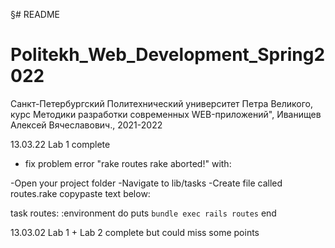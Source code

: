 §# README

# Politekh_Web_Development_Spring2022
Санкт-Петербургский Политехнический университет Петра Великого, курс Методики разработки современных WEB-приложений", Иванищев Алексей Вячеславович., 2021-2022


13.03.22
Lab 1 complete 
+ fix problem error "rake routes rake aborted!" with:

-Open your project folder
-Navigate to lib/tasks
-Create file called routes.rake
copypaste text below:

task routes: :environment do
  puts `bundle exec rails routes`
end


13.03.02
Lab 1 + Lab 2 complete but could miss some points